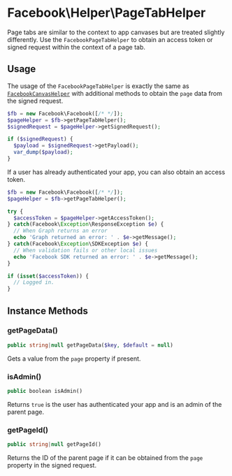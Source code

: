 # Facebook\Helper\PageTabHelper

Page tabs are similar to the context to app canvases but are treated slightly differently. Use the `FacebookPageTabHelper` to obtain an access token or signed request within the context of a page tab.

## Usage

The usage of the `FacebookPageTabHelper` is exactly the same as [`FacebookCanvasHelper`](CanvasHelper.md) with  additional methods to obtain the `page` data from the signed request.

```php
$fb = new Facebook\Facebook([/* */]);
$pageHelper = $fb->getPageTabHelper();
$signedRequest = $pageHelper->getSignedRequest();

if ($signedRequest) {
  $payload = $signedRequest->getPayload();
  var_dump($payload);
}
```

If a user has already authenticated your app, you can also obtain an access token.

```php
$fb = new Facebook\Facebook([/* */]);
$pageHelper = $fb->getPageTabHelper();

try {
  $accessToken = $pageHelper->getAccessToken();
} catch(Facebook\Exception\ResponseException $e) {
  // When Graph returns an error
  echo 'Graph returned an error: ' . $e->getMessage();
} catch(Facebook\Exception\SDKException $e) {
  // When validation fails or other local issues
  echo 'Facebook SDK returned an error: ' . $e->getMessage();
}

if (isset($accessToken)) {
  // Logged in.
}
```

## Instance Methods

### getPageData()
```php
public string|null getPageData($key, $default = null)
```
Gets a value from the `page` property if present.

### isAdmin()
```php
public boolean isAdmin()
```
Returns `true` is the user has authenticated your app and is an admin of the parent page.

### getPageId()
```php
public string|null getPageId()
```
Returns the ID of the parent page if it can be obtained from the `page` property in the signed request.
